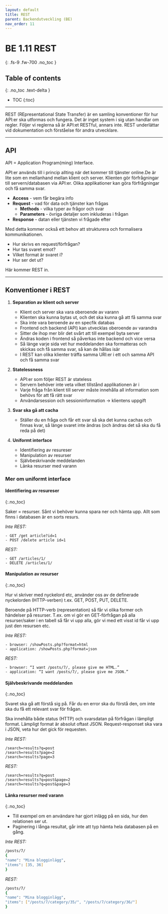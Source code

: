 ```yaml
---
layout: default
title: REST
parent: Backendutveckling (BE)
nav_order: 11
---
```


# BE 1.11 REST
{: .fs-9 .fw-700 .no_toc }

## Table of contents
{: .no_toc .text-delta }

- TOC
{:toc}

---

REST (REpresentational State Transfer) är en samling konventioner för hur API:er ska utformas och fungera. Det är inget system i sig utan handlar om regler. Följer vi reglerna så är API:et RESTful, annars inte. REST underlättar vid dokumentation och förståelse för andra utvecklare.

---

## API

API = Application Program(ming) Interface.

API:er används till i princip allting när det kommer till tjänster online.De är lite som en mellanhand mellan klient och server. Klienten gör förfrågningar till servern/databasen via API:er. Olika applikationer kan göra förfrågningar och få samma svar.

- **Access** - vem får begära info
- **Request** - vad för data och tjänster kan frågas
  - **Methods** - vilka typer av frågor och svar
  - **Parameters** - övriga detaljer som inkluderas i frågan
- **Response** - datan eller tjänsten vi frågade efter

Med detta kommer också ett behov att strukturera och formalisera kommunikationen. 

- Hur skrivs en request/förfrågan?
- Hur tas svaret emot?
- Vilket format är svaret i? 
- Hur ser det ut?

Här kommer REST in.

---

## Konventioner i REST

1. **Separation av klient och server**
	- Klient och server ska vara oberoende av varann
	- Klienten ska kunna bytas ut, och det ska kunna gå att få samma svar
	- Ska inte vara beroende av en specfik databas
	- Frontend och backend (API) kan utvecklas oberoende av varandra
	- Sitter de ihop mer blir det svårt att till exempel byta server
	- Ändras koden i frontend så påverkas inte backend och vice versa
	- Så länge varje sida vet hur meddelanden ska formatteras och skickas och få samma svar, så kan de hållas isär
	- I REST kan olika klienter träffa samma URI:er i ett och samma API och få samma svar

2. **Statelessness**
	- API:er som följer REST är stateless
	- Servern behöver inte veta vilket tillstånd applikationen är i
	- Varje fråga från klient till server måste innehålla all information som behövs för att få rätt svar
	- Användarsession och sessioninformation -> klientens uppgift

3. **Svar ska gå att cacha**
	- Ställer du en fråga och får ett svar så ska det kunna cachas och finnas kvar, så länge svaret inte ändras (och ändras det så ska du få reda på det)

4. **Uniformt interface**
	- Identifiering av resureser
	- Manipulation av resurser
	- Självbeskrivande meddelanden
	- Länka resurser med varann

### Mer om uniformt interface

#### Identifiering av resureser
{:.no_toc}

Saker = resurser. Sånt vi behöver kunna spara ner och hämta upp. Allt som finns i databasen är en sorts resurs.

*Inte REST:*
```
- GET /get article?id=1
- POST /delete article id=1
```

*REST:*
``` 
- GET /articles/1/
- DELETE /articles/1/
```

#### Manipulation av resurser
{:.no_toc}

Hur vi skriver med nyckelord etc, använder oss av de definerade nyckelorden (HTTP-verben) t.ex. GET, POST, PUT, DELETE.

Beroende på HTTP-verb (representation) så får vi olika former och händelser på resurser. T.ex. om vi gör en GET-förfrågan på alla resurser/saker i en tabell så får vi upp alla, gör vi med ett visst id får vi upp just den resursen etc.

*Inte REST:*
```
- browser: /showPosts.php?format=html
- application: /showPosts.php?format=json
```

*REST:*
```
- browser: “I want /posts/7/, please give me HTML.”
- application: “I want /posts/7/, please give me JSON.”
```

#### Självbeskrivande meddelanden
{:.no_toc}

Svaret ska gå att förstå sig på. Får du en error ska du förstå den, om inte ska du få ett relevant svar för frågan.

Ska innehålla både status (HTTP) och svarsdatan på förfrågan i lämpligt format. Lämpligt format är absolut oftast JSON. Request-responset ska vara i JSON, veta hur det gick för requesten.

*Inte REST:*
```
/search=results?q=post
/search=results?page=2
/search=results?page=3
```

*REST:*
```
/search=results?q=post
/search=results?q=post&page=2
/search=results?q=post&page=3
```

#### Länka resurser med varann
{:.no_toc}

- Till exempel om en användare har gjort inlägg på en sida, hur den relationen ser ut.
- Paginering i långa resultat, går inte att typ hämta hela databasen på en gång.

*Inte REST:*
```zsh
/posts/7/
{
"name": "Mina blogginlägg",
"items": [35, 36]
}
```

*REST:*
```zsh
/posts/7/
{
"name": "Mina blogginlägg",
"items": ["/posts/7/category/35/", "/posts/7/category/36/"]
}
```
